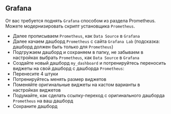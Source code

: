 ## Grafana

От вас требуется поднять `Grafana` способом из раздела Prometheus. Можете модернизировать скрипт установщика `Prometheus`.
 - Далее прописываем `Prometheus`, как `Data Source` в `Grafana`
 - Далее качаем дашборд `Prometheus` с сайта `Grafana Lab` (подсказка: дашборд должен быть только для `Prometheus`)
 - Подгружаем дашборд и сохраняем в папку, не забываем в настройках выбрать `Prometheus`, как `Data Source` в `Grafana`
 - Создайте новый дашборд `my_dashboard` и потренируйтесь переносить виджеты на свой дашборд с дашборда `Prometheus`:
  - Перенесите 4 штуки
  - Потренируйтесь менять размер виджетов
  - Поменяйте оригинальные виджеты на кастом варианты в настройках виджетов
  - Подумайте, как сделать ссылку-переход с оригинального дашборда `Prometheus` на ваш дашборд
  - Сохраните дашборд
